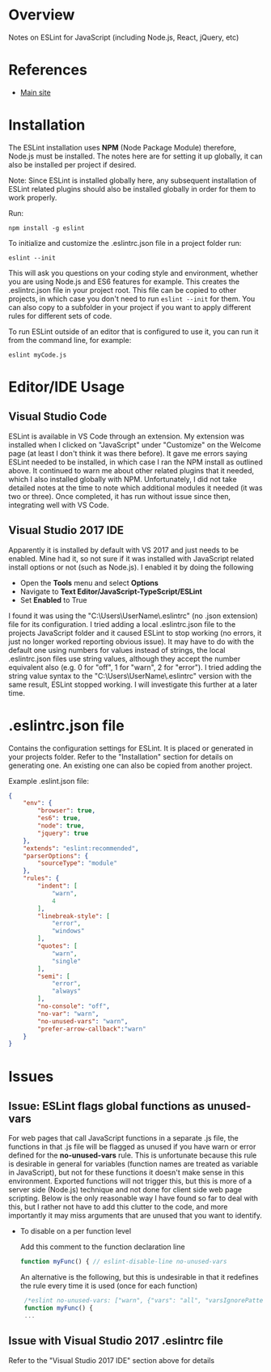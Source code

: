 # Overview

Notes on ESLint for JavaScript (including Node.js, React, jQuery, etc)

# References

* [Main site](https://eslint.org/)

# Installation

The ESLint installation uses **NPM** (Node Package Module) therefore, Node.js must be installed.  The notes here are for setting it up globally, it can also be installed per project if desired.

Note: Since ESLint is installed globally here, any subsequent installation of ESLint related plugins should also be installed globally in order for them to work properly.

Run:
```
npm install -g eslint
```

To initialize and customize the .eslintrc.json file in a project folder run:

```
eslint --init
```

This will ask you questions on your coding style and environment, whether you are using Node.js and ES6 features for example.  This creates the .eslintrc.json file in your project root.  This file can be copied to other projects, in which case you don't need to run `eslint --init` for them.  You can also copy to a subfolder in your project if you want to apply different rules for different sets of code.

To run ESLint outside of an editor that is configured to use it, you can run it from the command line, for example:

```
eslint myCode.js
```

# Editor/IDE Usage

## Visual Studio Code

ESLint is available in VS Code through an extension.  My extension was installed when I clicked on "JavaScript" under "Customize" on the Welcome page (at least I don't think it was there before).  It gave me errors saying ESLint needed to be installed, in which case I ran the NPM install as outlined above.  It continued to warn me about other related plugins that it needed, which I also installed globally with NPM.  Unfortunately, I did not take detailed notes at the time to note which additional modules it needed (it was two or three).  Once completed, it has run without issue since then, integrating well with VS Code.

## Visual Studio 2017 IDE

Apparently it is installed by default with VS 2017 and just needs to be enabled.  Mine had it, so not sure if it was installed with JavaScript related install options or not (such as Node.js).  I enabled it by doing the following

* Open the **Tools** menu and select **Options**
* Navigate to **Text Editor/JavaScript-TypeScript/ESLint**
* Set **Enabled** to True

I found it was using the "C:\\Users\\UserName\\.eslintrc" (no .json extension) file for its configuration.  I tried adding a local .eslintrc.json file to the projects JavaScript folder and it caused ESLint to stop working (no errors, it just no longer worked reporting obvious issue).  It may have to do with the default one using numbers for values instead of strings, the local .eslintrc.json files use string values, although they accept the number equivalent also (e.g. 0 for "off", 1 for "warn", 2 for "error").  I tried adding the string value syntax to the "C:\\Users\\UserName\\.eslintrc" version with the same result, ESLint stopped working.  I will investigate this further at a later time.

# .eslintrc.json file

Contains the configuration settings for ESLint.  It is placed or generated in your projects folder.  Refer to the "Installation" section for details on generating one. An existing one can also be copied from another project.

Example .eslint.json file:

```json
{
    "env": {
        "browser": true,
        "es6": true,
        "node": true,
        "jquery": true
    },
    "extends": "eslint:recommended",
    "parserOptions": {
        "sourceType": "module"
    },
    "rules": {
        "indent": [
            "warn",
            4
        ],
        "linebreak-style": [
            "error",
            "windows"
        ],
        "quotes": [
            "warn",
            "single"
        ],
        "semi": [
            "error",
            "always"
        ],
        "no-console": "off",
        "no-var": "warn",
        "no-unused-vars": "warn",
        "prefer-arrow-callback":"warn"
    }
}
```

# Issues

## Issue: ESLint flags global functions as unused-vars

For web pages that call JavaScript functions in a separate .js file, the functions in that .js file will be flagged as unused if you have warn or error defined for the **no-unused-vars** rule.  This is unfortunate because this rule is desirable in general for variables (function names are treated as variable in JavaScript), but not for these functions it doesn't make sense in this environment. Exported functions will not trigger this, but this is more of a server side (Node.js) technique and not done for client side web page scripting.  Below is the only reasonable way I have found so far to deal with this, but I rather not have to add this clutter to the code, and more importantly it may miss arguments that are unused that you want to identify.

* To disable on a per function level

  Add this comment to the function declaration line
  
  ```JavaScript
  function myFunc() { // eslint-disable-line no-unused-vars
  ```
  
  An alternative is the following, but this is undesirable in that it redefines the rule every time it is used (once for each function)
  
  ```JavaScript
   /*eslint no-unused-vars: ["warn", {"vars": "all", "varsIgnorePattern": "myFunc"}]*/
   function myFunc() {
   ...
  ```

## Issue with Visual Studio 2017 .eslintrc file

Refer to the "Visual Studio 2017 IDE" section above for details
